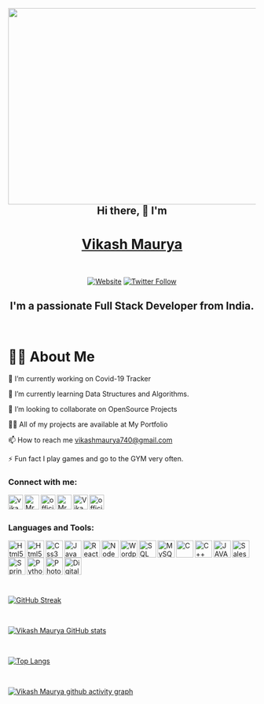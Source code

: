 <img align = "right" src="https://i.pinimg.com/originals/d0/c6/04/d0c60459431b6ffaecf92fc902ca996d.gif" height="400" width="550">

<center>
<br>

## Hi there, 👋 I'm
# [Vikash Maurya][website]

<br>


[![Website](https://img.shields.io/website?label=vikashmaurya&style=for-the-badge&url=https://www.vikashmaurya.in)](https://www.vikashmaurya.in)
[![Twitter Follow](https://img.shields.io/twitter/follow/VikashMaurya?color=1DA1F2&logo=twitter&style=for-the-badge)](https://twitter.com/intent/follow?original_referer=https://twitter.com/official_maurya&screen_name=official_maurya)



## I'm a passionate Full Stack Developer from India.

</center>

<br>

# 🙋‍♂️ About Me

🔭 I’m currently working on Covid-19 Tracker

🌱 I’m currently learning Data Structures and Algorithms.

👯 I’m looking to collaborate on OpenSource Projects

👨‍💻 All of my projects are available at My Portfolio

📫 How to reach me vikashmaurya740@gmail.com

⚡ Fun fact I play games and go to the GYM very often.

### Connect with me:

[<img align="left" alt="vikashmaurya.in" width="0px" src="https://img.icons8.com/fluency/64/000000/domain.png"/>][website]


[<img align="left" alt="vikashmaurya.in" width="30px" src="https://img.icons8.com/fluency/64/000000/domain.png"/>][website]

[<img align="left" alt="MrVikashMaurya | GitHub" width="30px" src="https://img.icons8.com/color/48/000000/github--v3.png"/>][github]

[<img align="left" alt="official_maurya | twitter" width="30px" src="https://img.icons8.com/color/48/000000/twitter--v2.png"/>][twitter]

[<img align="left" alt="MrVikash Maurya | LinkedIn" width="30px" src="https://img.icons8.com/external-justicon-flat-justicon/64/000000/external-linkedin-social-media-justicon-flat-justicon.png"/>][linkedin]

[<img align="left" alt="Vikash Maurya | Facebook" width="30px" src="https://img.icons8.com/fluency/64/000000/facebook-new.png"/>][facebook]

[<img align="left" alt="official_vikash_maurya | Instagram" width="30px" src="https://img.icons8.com/bubbles/50/000000/instagram-new--v2.png"/>][instagram]

<br><br>

### Languages and Tools:


[<img align="left" alt="Html5" width="0px" src="https://img.icons8.com/color/48/000000/visual-studio.png"/>][VS Code]

[<img align="left" alt="Html5" width="35px" src="https://img.icons8.com/color/48/000000/visual-studio.png"/>][VS Code]

[<img align="left" alt="Html5" width="35px" src="https://img.icons8.com/color/48/000000/html-5.png"/>][html5]

[<img align="left" alt="Css3" width="35px" src="https://img.icons8.com/color/48/000000/css3.png"/>][css3]

[<img align="left" alt="JavaScript" width="35px" src="https://img.icons8.com/color/48/000000/javascript--v1.png"/>][JavaScript]

[<img align="left" alt="React" width="35px" src="https://img.icons8.com/bubbles/50/000000/react.png"/>][react]

[<img align="left" alt="NodeJs" width="35px" src="https://img.icons8.com/fluency/48/000000/node-js.png"/>][nodejs]

[<img align="left" alt="Wordpress" width="35px" src="https://img.icons8.com/color/48/000000/wordpress.png"/>][wordpress]

[<img align="left" alt="SQL" width="35px" src="https://img.icons8.com/color/48/000000/sql.png"/>][sql]

[<img align="left" alt="MySQL" width="35px" src="https://img.icons8.com/color/48/000000/mysql-logo.png"/>][mysql]

[<img align="left" alt="C" width="35px" src="https://img.icons8.com/color/48/000000/c-programming.png"/>][C]

[<img align="left" alt="C++" width="35px" src="https://img.icons8.com/color/48/000000/c-plus-plus-logo.png"/>][C++]

[<img align="left" alt="JAVA" width="35px" src="https://img.icons8.com/color/48/000000/java-coffee-cup-logo--v2.png"/>][Java]

[<img align="left" alt="SalesForce" width="35px" src="https://img.icons8.com/color/48/000000/salesforce.png"/>][salesforce]

[<img align="left" alt="Spring" width="35px" src="https://img.icons8.com/color/48/000000/spring-logo.png"/>][spring]

[<img align="left" alt="Python" width="35px" src="https://img.icons8.com/color/48/000000/python--v1.png"/>][python]

[<img align="left" alt="Photoshop" width="35px" src="https://img.icons8.com/color/48/000000/adobe-photoshop--v2.png"/>][photoshop]

[<img align="left" alt="Digital Marketing" width="35px" src="https://img.icons8.com/external-flatart-icons-flat-flatarticons/64/000000/external-digital-marketing-digital-marketing-flatart-icons-flat-flatarticons.png"/>][digital marketing]

<br><br><br>

[website]: https://www.vikashmaurya.in
[twitter]: https://twitter.com/intent/follow?original_referer=https://twitter.com/official_maurya&screen_name=official_maurya

[instagram]: https://www.instagram.com/official_vikash_maurya/
[linkedin]: https://www.linkedin.com/in/mrvikashmaurya/

[VS CODE]: https://img.icons8.com/color/48/000000/visual-studio.png"/
[html5]: src="https://img.icons8.com/color/48/000000/html-5.png"/>
[css3]: src="https://img.icons8.com/color/48/000000/css3.png"/>]
[JavaScript]: src="https://img.icons8.com/color/48/000000/javascript--v1.png"/>
[react]: src="https://img.icons8.com/bubbles/50/000000/react.png"/>
[nodejs]: src="https://img.icons8.com/fluency/48/000000/node-js.png"/>
[wordpress]: src="https://img.icons8.com/color/48/000000/wordpress.png"/>
[sql]: src="https://img.icons8.com/color/48/000000/sql.png"/>
[mysql]: src="https://img.icons8.com/color/48/000000/mysql-logo.png"/>
[C]: src="https://img.icons8.com/color/48/000000/c-programming.png"/>
[C++]: src="https://img.icons8.com/color/48/000000/c-plus-plus-logo.png"/>
[Java]: src="https://img.icons8.com/color/48/000000/java-coffee-cup-logo--v2.png"/>
[salesforce]: src="https://img.icons8.com/color/48/000000/salesforce.png"/>
[spring]: src="https://img.icons8.com/color/48/000000/spring-logo.png"/>
[python]: src="https://img.icons8.com/color/48/000000/python--v1.png"/>
[photoshop]: src="https://img.icons8.com/color/48/000000/adobe-photoshop--v2.png"/>
[digital marketing]: src="https://img.icons8.com/external-flatart-icons-flat-flatarticons/64/000000/external-digital-marketing-digital-marketing-flatart-icons-flat-flatarticons.png"/>
[github]: https://github.com/MrVikashMaurya
[facebook]: https://www.facebook.com/vikash.maurya.52459/

<br>
<br>

[![GitHub Streak](https://github-readme-streak-stats.herokuapp.com/?user=MrVikashMaurya&theme=highcontrast)](https://github.com/MrVikashMaurya/github-readme-streak-stats)

<br>

[![Vikash Maurya GitHub stats](https://github-readme-stats.vercel.app/api?username=MrVikashMaurya&show_icons=true&theme=highcontrast)](https://github.com/MrVikashMaurya/github-readme-stats)

<br>


 [![Top Langs](https://github-readme-stats.vercel.app/api/top-langs/?username=MrVikashMaurya&langs_count=8&theme=highcontrast&layout=compact)](https://github.com/MrVikashMaurya/github-readme-stats)

<br>

[![Vikash Maurya github activity graph](https://activity-graph.herokuapp.com/graph?username=MrVikashMaurya&theme=react-dark)](https://github.com/MrVikashMaurya/github-readme-activity-graph)
